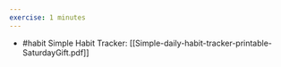 ```yaml
---
exercise: 1 minutes
---
```


- #habit  Simple Habit Tracker: [[Simple-daily-habit-tracker-printable-SaturdayGift.pdf]]